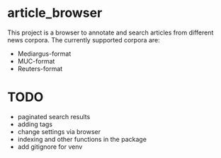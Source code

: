 article_browser
===============
This project is a browser to annotate and search articles from different news corpora.
The currently supported corpora are:
- Mediargus-format
- MUC-format
- Reuters-format

TODO
===============

- paginated search results
- adding tags
- change settings via browser
- indexing and other functions in the package
- add gitignore for venv
